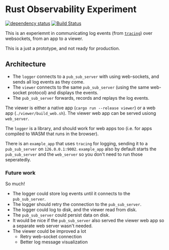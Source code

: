 # Rust Observability Experiment

[![dependency status](https://deps.rs/repo/github/emilk/websocket_experiment/status.svg)](https://deps.rs/repo/github/emilk/websocket_experiment)
[![Build Status](https://github.com/emilk/websocket_experiment/workflows/CI/badge.svg)](https://github.com/emilk/websocket_experiment/actions?workflow=CI)

This is an experiemnt in communicating log events (from [`tracing`](https://crates.io/crates/tracing/)) over websockets, from an app to a viewer.

This is a just a prototype, and not ready for production.

## Architecture

* The `logger` connects to a `pub_sub_server` with using web-sockets, and sends all log events as they come.
* The `viewer` connects to the same `pub_sub_server` (using the same web-socket protocol) and displays the events.
* The `pub_sub_server` forwards, records and replays the log events.

The viewer is either a native app (`cargo run --release viewer`) or a web app (`./viewer/build_web.sh`). The viewer web app can be served usiong `web_server`.

The `logger` is a library, and should work for web apps too (i.e. for apps compiled to WASM that runs in the browser).

There is an `example_app` that uses `tracing` for logging, sending it to a `pub_sub_server` on `126.0.0.1:9002`. `example_app` also by default starts the `pub_sub_server` and the `web_server` so you don't need to run those seperatedly.

### Future work
So much!

* The logger could store log events until it connects to the `pub_sub_server`.
* The logger should retry the connection to the `pub_sub_server`.
* The logger could log to disk, and the viewer read from disk.
* The `pub_sub_server` could persist data on disk.
* It would be nice if the `pub_sub_server` also served the viewer web app so a separate web server wasn't needed.
* The viewer could be improved a lot
  * Retry web-socket connection
  * Better log message visualization
